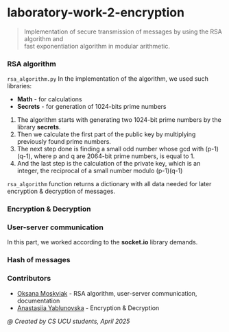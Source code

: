 # laboratory-work-2-encryption
> Implementation of secure transmission of messages by using the RSA algorithm and <br>
fast exponentiation algorithm in modular arithmetic.

### RSA algorithm <br>
`rsa_algorithm.py`
In the implementation of the algorithm, we used such libraries:
- <b>Math</b> - for calculations
- <b>Secrets</b> - for generation of 1024-bits prime numbers

1. The algorithm starts with generating two 1024-bit prime numbers by the library <b>secrets</b>.
2. Then we calculate the first part of the public key by multiplying previously found prime numbers.
3. The next step done is finding a small odd number whose gcd with (p-1)(q-1), where p and q are 2064-bit prime numbers, is equal to 1.
4. And the last step is the calculation of the private key, which is an integer, the reciprocal of a small number modulo (p-1)(q-1)

`rsa_algorithm` function returns a dictionary with all data needed for later encryption & decryption of messages.
### Encryption & Decryption


### User-server communication
In this part, we worked according to the <b>socket.io</b> library demands.

### Hash of messages

### Contributors
- [Oksana Moskviak](https://github.com/okqsna) - RSA algorithm, user-server communication, documentation
- [Anastasiia Yablunovska](https://github.com/ystacy-ab) - Encryption & Decryption


<I>@ Created by CS UCU students, April 2025</i> 
